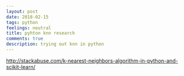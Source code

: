 ```yaml
---
layout: post
date: 2018-02-15
tags: python
feelings: neutral
title: pyhton knn research
comments: true
description: trying out knn in python
---
```


http://stackabuse.com/k-nearest-neighbors-algorithm-in-python-and-scikit-learn/

